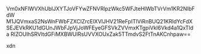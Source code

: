Vm0xNFlWVXhUblJXYTJoVFYwZFNVRlpzWkc5WFJteHlWbTVrVm1KR2NIbFdW
M1JQVmxaS2NsWnFWbFZXClZrcElXVlJHV21ReFpITlViRnBUQ21KRldYcFdX
SEJEVkRKU1dGUnJWbFJpVjJoWFEyeGFSVkZVVmxKTgpiVkl6Vkd4a1QxTlda
RlZOUlhSRVltdGFiMXBWUlRsUVVXOUxZak5TTmdvS2FtTnAKCnhpaw==

xdn